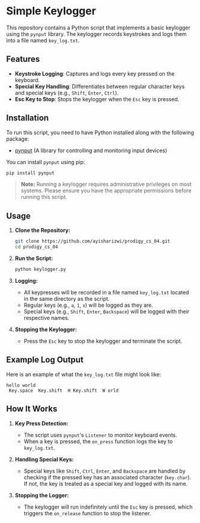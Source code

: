 # Simple Keylogger

This repository contains a Python script that implements a basic keylogger using the `pynput` library. The keylogger records keystrokes and logs them into a file named `key_log.txt`.

## Features

- **Keystroke Logging**: Captures and logs every key pressed on the keyboard.
- **Special Key Handling**: Differentiates between regular character keys and special keys (e.g., `Shift`, `Enter`, `Ctrl`).
- **Esc Key to Stop**: Stops the keylogger when the `Esc` key is pressed.

## Installation

To run this script, you need to have Python installed along with the following package:

- [pynput](https://pypi.org/project/pynput/) (A library for controlling and monitoring input devices)

You can install `pynput` using pip:

```bash
pip install pynput
```

> **Note:** Running a keylogger requires administrative privileges on most systems. Please ensure you have the appropriate permissions before running this script.

## Usage

1. **Clone the Repository:**

   ```bash
   git clone https://github.com/ayisharizwi/prodigy_cs_04.git
   cd prodigy_cs_04
   ```

2. **Run the Script:**

   ```bash
   python keylogger.py
   ```

3. **Logging:**

   - All keypresses will be recorded in a file named `key_log.txt` located in the same directory as the script.
   - Regular keys (e.g., `a`, `1`, `x`) will be logged as they are.
   - Special keys (e.g., `Shift`, `Enter`, `Backspace`) will be logged with their respective names.

4. **Stopping the Keylogger:**

   - Press the `Esc` key to stop the keylogger and terminate the script.

## Example Log Output

Here is an example of what the `key_log.txt` file might look like:

```
hello world 
 Key.space  Key.shift  H Key.shift  W orld 
```

## How It Works

1. **Key Press Detection:**
   - The script uses `pynput`'s `Listener` to monitor keyboard events.
   - When a key is pressed, the `on_press` function logs the key to `key_log.txt`.

2. **Handling Special Keys:**
   - Special keys like `Shift`, `Ctrl`, `Enter`, and `Backspace` are handled by checking if the pressed key has an associated character (`key.char`). If not, the key is treated as a special key and logged with its name.

3. **Stopping the Logger:**
   - The keylogger will run indefinitely until the `Esc` key is pressed, which triggers the `on_release` function to stop the listener.

